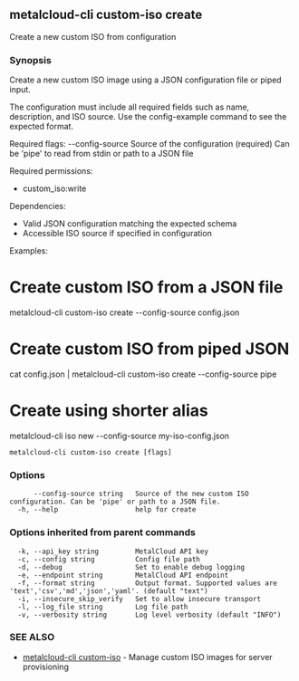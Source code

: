 ## metalcloud-cli custom-iso create

Create a new custom ISO from configuration

### Synopsis

Create a new custom ISO image using a JSON configuration file or piped input.

The configuration must include all required fields such as name, description,
and ISO source. Use the config-example command to see the expected format.

Required flags:
  --config-source   Source of the configuration (required)
                    Can be 'pipe' to read from stdin or path to a JSON file

Required permissions:
  - custom_iso:write

Dependencies:
  - Valid JSON configuration matching the expected schema
  - Accessible ISO source if specified in configuration

Examples:
  # Create custom ISO from a JSON file
  metalcloud-cli custom-iso create --config-source config.json
  
  # Create custom ISO from piped JSON
  cat config.json | metalcloud-cli custom-iso create --config-source pipe
  
  # Create using shorter alias
  metalcloud-cli iso new --config-source my-iso-config.json

```
metalcloud-cli custom-iso create [flags]
```

### Options

```
      --config-source string   Source of the new custom ISO configuration. Can be 'pipe' or path to a JSON file.
  -h, --help                   help for create
```

### Options inherited from parent commands

```
  -k, --api_key string         MetalCloud API key
  -c, --config string          Config file path
  -d, --debug                  Set to enable debug logging
  -e, --endpoint string        MetalCloud API endpoint
  -f, --format string          Output format. Supported values are 'text','csv','md','json','yaml'. (default "text")
  -i, --insecure_skip_verify   Set to allow insecure transport
  -l, --log_file string        Log file path
  -v, --verbosity string       Log level verbosity (default "INFO")
```

### SEE ALSO

* [metalcloud-cli custom-iso](metalcloud-cli_custom-iso.md)	 - Manage custom ISO images for server provisioning


